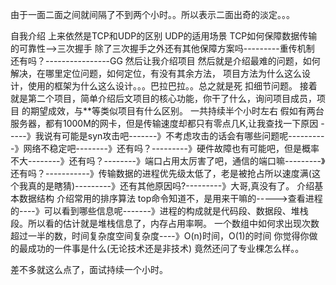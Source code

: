 由于一面二面之间就间隔了不到两个小时。。所以表示二面出奇的淡定。。。

自我介绍
上来依然是TCP和UDP的区别
UDP的适用场景
TCP如何保障数据传输的可靠性-->三次握手
除了三次握手之外还有其他保障方案吗---------重传机制
还有吗？----------------GG
然后让我介绍项目
然后就是介绍最难的问题，如何解决，在哪里定位问题，如何定位，有没有其余方法，
项目方法为什么这么设计，使用的框架为什么这么设计。。。巴拉巴拉。。总之就是死
扣细节问题。
接着就是第二个项目，简单介绍后文项目的核心功能，你干了什么，询问项目成员，项目
的期望成效，与**等类似项目有什么区别。   一共持续半个小时左右
假如有两台服务器，都有1000M的网卡，但是传输速度却都只有零点几K,让我查找一下原因
-----》我说有可能是syn攻击吧-------》不考虑攻击的话会有哪些问题呢----------》网络不稳定吧--------》还有吗？---------》硬件故障也有可能吧，但是概率不大--------》还有吗？--------》端口占用太厉害了吧，通信的端口嘛---------》还有吗？-----------》传输数据的进程优先级太低了，老是被抢占所以速度满(这个我真的是瞎猜)---------》还有其他原因吗?---------》大哥,真没有了。
介绍基本数据结构
介绍常用的排序算法
top命令知道不，是用来干嘛的----->查看进程的----》可以看到哪些信息呢-------》进程的构成就是代码段、数据段、堆栈段。所以看的估计就是堆栈信息了，内存占用率啊。
一个数组中如何求出现次数超过一半的数，时间复杂度空间复杂度----》O(n)时间，O(1)的时间
你觉得你做的最成功的一件事是什么(无论技术还是非技术)
竟然还问了专业棵怎么样。。


差不多就这么点了，面试持续一个小时。
